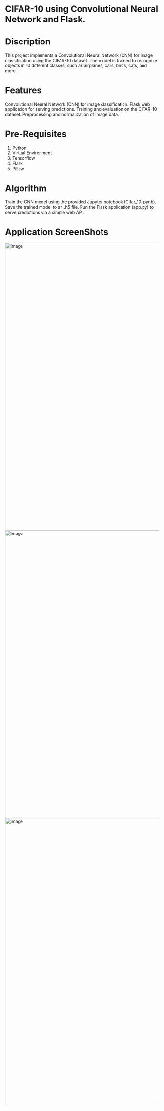 # CIFAR-10 using Convolutional Neural Network and Flask.

# Discription
This project implements a Convolutional Neural Network (CNN) for image classification using the CIFAR-10 dataset. 
The model is trained to recognize objects in 10 different classes, such as airplanes, cars, birds, cats, and more.

# Features
Convolutional Neural Network (CNN) for image classification.
Flask web application for serving predictions.
Training and evaluation on the CIFAR-10 dataset.
Preprocessing and normalization of image data.

# Pre-Requisites
1. Python
2. Virtual Environment
3. Tensorflow
4. Flask
5. Pillow

# Algorithm
Train the CNN model using the provided Jupyter notebook (Cifar_10.ipynb).
Save the trained model to an .h5 file.
Run the Flask application (app.py) to serve predictions via a simple web API.

# Application ScreenShots
<img width="941" alt="image" src="https://github.com/Rith-Jhay/CIFAR-10-using-CNN-Flask-deployed-/assets/130302683/a26fbe53-2a80-4ade-9301-6c780d7ead34">
<img width="943" alt="image" src="https://github.com/Rith-Jhay/CIFAR-10-using-CNN-Flask-deployed-/assets/130302683/0226b2b5-27fa-4a27-9fb5-1c13fe38c887">
<img width="943" alt="image" src="https://github.com/Rith-Jhay/CIFAR-10-using-CNN-Flask-deployed-/assets/130302683/6f1ef467-661b-4f17-897a-a22b5a16e954">

